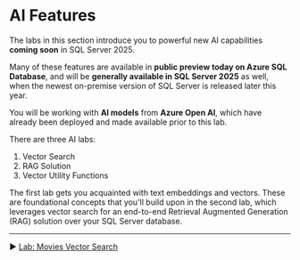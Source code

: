# AI Features

The labs in this section introduce you to powerful new AI capabilities **coming soon** in SQL Server 2025.

Many of these features are available in **public preview today on Azure SQL Database**, and will be **generally available in SQL Server 2025** as well, when the newest on-premise version of SQL Server is released later this year.

You will be working with **AI models** from **Azure Open AI**, which have already been deployed and made available prior to this lab.

There are three AI labs:

1. Vector Search
2. RAG Solution
3. Vector Utility Functions

The first lab gets you acquainted with text embeddings and vectors. These are foundational concepts that you'll build upon in the second lab, which leverages vector search for an end-to-end Retrieval Augmented Generation (RAG) solution over your SQL Server database.

___

▶ [Lab: Movies Vector Search](https://github.com/lennilobel/sql2025-workshop-hol-orlando2025/blob/main/HOL/4.%20AI%20Features/1.%20Movies%20Vector%20Search.md)

